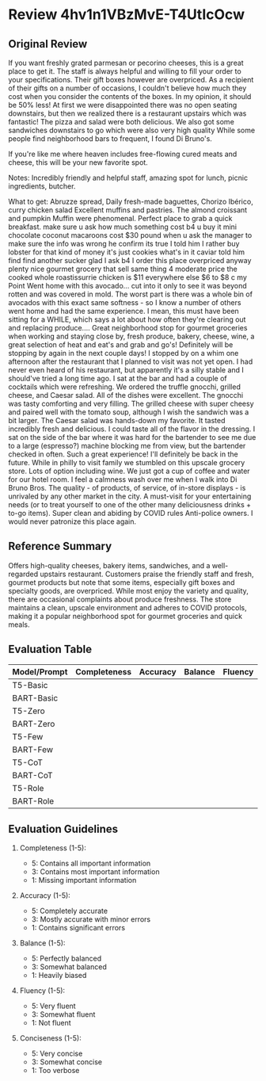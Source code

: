 # Review 4hv1n1VBzMvE-T4UtIcOcw

## Original Review
If you want freshly grated parmesan or pecorino cheeses, this is a great place to get it. The staff is always helpful and willing to fill your order to your specifications. Their gift boxes however are overpriced. As a recipient of their gifts on a number of occasions, I couldn't believe how much they cost when you consider the contents of the boxes. In my opinion, it should be 50% less! At first we were disappointed there was no open seating downstairs, but then we realized there is a restaurant upstairs which was fantastic! The pizza and salad were both delicious. We also got some sandwiches downstairs to go which were also very high quality While some people find neighborhood bars to frequent, I found Di Bruno's.

If you're like me where heaven includes free-flowing cured meats and cheese, this will be your new favorite spot.

Notes: Incredibly friendly and helpful staff, amazing spot for lunch, picnic ingredients, butcher.

What to get: Abruzze spread, Daily fresh-made baguettes, Chorizo Ibérico, curry chicken salad Excellent muffins and pastries. The almond croissant and pumpkin Muffin were phenomenal. Perfect place to grab a quick breakfast. make sure u ask how much something cost b4 u buy it mini chocolate coconut macaroons cost $30 pound when u ask the manager to make sure the info was wrong he confirm its true I told him I rather buy lobster for that kind of money it's just cookies what's in it caviar told him find find another sucker glad I ask b4 I order this place overpriced anyway plenty nice gourmet grocery that sell same thing 4 moderate price the cooked whole roastissurrie chicken is $11 everywhere else $6 to $8 c my Point Went home with this avocado... cut into it only to see it was beyond rotten and was covered in mold. The worst part is there was a whole bin of avocados with this exact same softness - so I know a number of others went home and had the same experience. I mean, this must have been sitting for a WHILE, which says a lot about how often they're clearing out and replacing produce.... Great neighborhood stop for gourmet groceries when working and staying close by, fresh produce, bakery, cheese, wine, a great selection of heat and eat's and grab and go's! Definitely will be stopping by again in the next couple days! I stopped by on a whim one afternoon after the restaurant that I planned to visit was not yet open. I had never even heard of his restaurant, but apparently it's a silly stable and I should've tried a long time ago. I sat at the bar and had a couple of cocktails which were refreshing. We ordered the truffle gnocchi, grilled cheese, and Caesar salad. All of the dishes were excellent. The gnocchi was tasty comforting and very filling. The grilled cheese with super cheesy and paired well with the tomato soup, although I wish the sandwich was a bit larger. The Caesar salad was hands-down my favorite. It tasted incredibly fresh and delicious. I could taste all of the flavor in the dressing. I sat on the side of the bar where it was hard for the bartender to see me due to a large (espresso?) machine blocking me from view, but the bartender checked in often. Such a great experience! I'll definitely be back in the future. While in philly to visit family we stumbled on this upscale grocery store. Lots of option including wine. We just got a cup of coffee and water for our hotel room. I feel a calmness wash over me when I walk into Di Bruno Bros. The quality - of products, of service, of in-store displays - is unrivaled by any other market in the city. A must-visit for your entertaining needs (or to treat yourself to one of the other many deliciousness drinks + to-go items). Super clean and abiding by COVID rules Anti-police owners. I would never patronize this place again.

## Reference Summary
Offers high-quality cheeses, bakery items, sandwiches, and a well-regarded upstairs restaurant. Customers praise the friendly staff and fresh, gourmet products but note that some items, especially gift boxes and specialty goods, are overpriced. While most enjoy the variety and quality, there are occasional complaints about produce freshness. The store maintains a clean, upscale environment and adheres to COVID protocols, making it a popular neighborhood spot for gourmet groceries and quick meals.


## Evaluation Table

| Model/Prompt | Completeness | Accuracy | Balance | Fluency | Conciseness | Overall | Notes |
|--------------|--------------|----------|---------|---------|-------------|---------|-------|
| T5-Basic     |              |          |         |         |             |         |       |
| BART-Basic   |              |          |         |         |             |         |       |
| T5-Zero      |              |          |         |         |             |         |       |
| BART-Zero    |              |          |         |         |             |         |       |
| T5-Few       |              |          |         |         |             |         |       |
| BART-Few     |              |          |         |         |             |         |       |
| T5-CoT       |              |          |         |         |             |         |       |
| BART-CoT     |              |          |         |         |             |         |       |
| T5-Role      |              |          |         |         |             |         |       |
| BART-Role    |              |          |         |         |             |         |       |

## Evaluation Guidelines

1. Completeness (1-5):
   - 5: Contains all important information
   - 3: Contains most important information
   - 1: Missing important information

2. Accuracy (1-5):
   - 5: Completely accurate
   - 3: Mostly accurate with minor errors
   - 1: Contains significant errors

3. Balance (1-5):
   - 5: Perfectly balanced
   - 3: Somewhat balanced
   - 1: Heavily biased

4. Fluency (1-5):
   - 5: Very fluent
   - 3: Somewhat fluent
   - 1: Not fluent

5. Conciseness (1-5):
   - 5: Very concise
   - 3: Somewhat concise
   - 1: Too verbose

